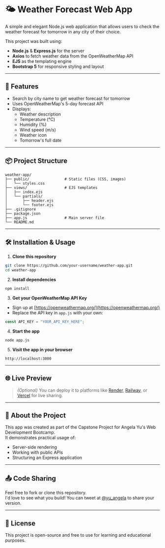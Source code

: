 # 🌤️ Weather Forecast Web App

A simple and elegant Node.js web application that allows users to check the weather forecast for tomorrow in any city of their choice.

This project was built using:
- **Node.js** & **Express.js** for the server
- **Axios** to fetch weather data from the OpenWeatherMap API
- **EJS** as the templating engine
- **Bootstrap 5** for responsive styling and layout

---

## 🚀 Features

- Search by city name to get weather forecast for tomorrow
- Uses OpenWeatherMap's 5-day forecast API
- Displays:
  - Weather description
  - Temperature (°C)
  - Humidity (%)
  - Wind speed (m/s)
  - Weather icon
  - Tomorrow's full date

---

## 📦 Project Structure

```
weather-app/
├── public/                # Static files (CSS, images)
│   └── styles.css
├── views/                 # EJS templates
│   ├── index.ejs
│   └── partials/
│       ├── header.ejs
│       └── footer.ejs
├── .gitignore
├── package.json
├── app.js                 # Main server file
└── README.md
```

---

## 🛠️ Installation & Usage

1. **Clone this repository**
```bash
git clone https://github.com/your-username/weather-app.git
cd weather-app
```

2. **Install dependencies**
```bash
npm install
```

3. **Get your OpenWeatherMap API Key**
- Sign up at [https://openweathermap.org/](https://openweathermap.org/)
- Replace the API key in `app.js` with your own:
```js
const API_KEY = "YOUR_API_KEY_HERE";
```

4. **Start the app**
```bash
node app.js
```

5. **Visit the app in your browser**
```
http://localhost:3000
```

---

## 🌐 Live Preview

> *(Optional)* You can deploy it to platforms like [Render](https://render.com/), [Railway](https://railway.app/), or [Vercel](https://vercel.com/) for live sharing.

---

## 🙌 About the Project

This app was created as part of the Capstone Project for Angela Yu's Web Development Bootcamp.  
It demonstrates practical usage of:
- Server-side rendering
- Working with public APIs
- Structuring an Express application

---

## 📤 Code Sharing

Feel free to fork or clone this repository.  
I'd love to see what you build! You can tweet at [@yu_angela](https://twitter.com/yu_angela) to share your version.

---

## 📝 License

This project is open-source and free to use for learning and educational purposes.
